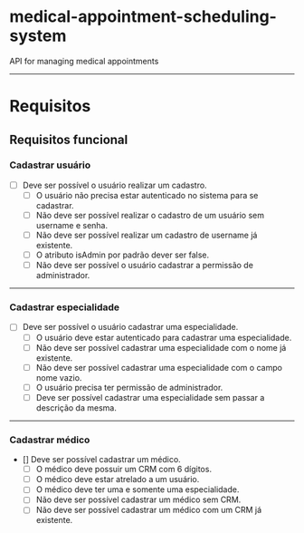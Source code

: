 # medical-appointment-scheduling-system
API for managing medical appointments

---

# **Requisitos**

## **Requisitos funcional**

### **Cadastrar usuário**
- [ ] Deve ser possível o usuário realizar um cadastro.
  - [ ] O usuário não precisa estar autenticado no sistema para se cadastrar.
  - [ ] Não deve ser possível realizar o cadastro de um usuário sem username e senha.
  - [ ] Não deve ser possível realizar um cadastro de username já existente.
  - [ ] O atributo isAdmin por padrão dever ser false.
  - [ ] Não deve ser possível o usuário cadastrar a permissão de administrador.

---

### **Cadastrar especialidade**
- [ ] Deve ser possível o usuário cadastrar uma especialidade.
  - [ ] O usuário deve estar autenticado para cadastrar uma especialidade.
  - [ ] Não deve ser possível cadastrar uma especialidade com o nome já existente.
  - [ ] Não deve ser possível cadastrar uma especialidade com o campo nome vazio.
  - [ ] O usuário precisa ter permissão de administrador.
  - [ ] Deve ser possível cadastrar uma especialidade sem passar a descrição da mesma.

---

### **Cadastrar médico**
- [] Deve ser possível cadastrar um médico.
  - [ ] O médico deve possuir um CRM com 6 dígitos.
  - [ ] O médico deve estar atrelado a um usuário.
  - [ ] O médico deve ter uma e somente uma especialidade.
  - [ ] Não deve ser possível cadastrar um médico sem CRM.
  - [ ] Não deve ser possível cadastrar um médico com um CRM já existente. 